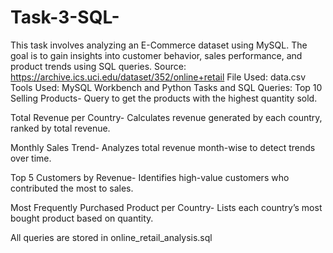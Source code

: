 # Task-3-SQL-
This task involves analyzing an E-Commerce dataset using MySQL. The goal is to gain insights into customer behavior, sales performance, and product trends using SQL queries.
Source: https://archive.ics.uci.edu/dataset/352/online+retail
File Used: data.csv
Tools Used: MySQL Workbench and Python
Tasks and SQL Queries:
  Top 10 Selling Products- Query to get the products with the highest quantity sold.

  Total Revenue per Country- Calculates revenue generated by each country, ranked by total revenue.

  Monthly Sales Trend- Analyzes total revenue month-wise to detect trends over time.

  Top 5 Customers by Revenue- Identifies high-value customers who contributed the most to sales.

  Most Frequently Purchased Product per Country- Lists each country’s most bought product based on quantity.

All queries are stored in online_retail_analysis.sql
